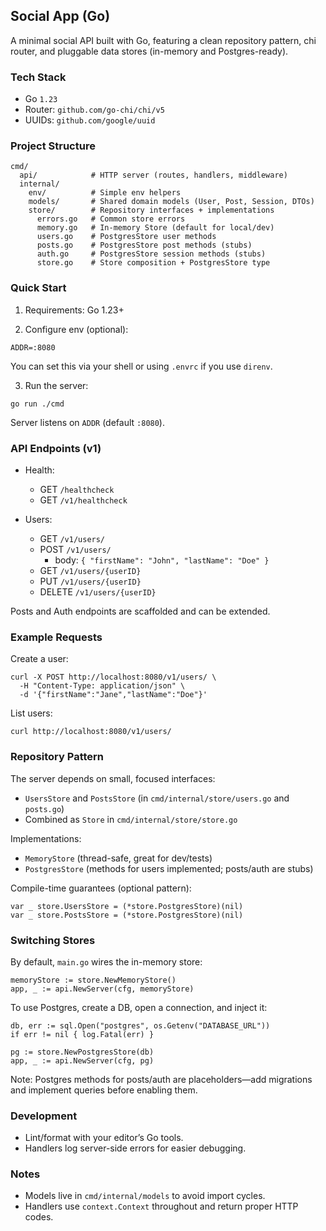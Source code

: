 ## Social App (Go)

A minimal social API built with Go, featuring a clean repository pattern, chi router, and pluggable data stores (in-memory and Postgres-ready).

### Tech Stack
- Go `1.23`
- Router: `github.com/go-chi/chi/v5`
- UUIDs: `github.com/google/uuid`

### Project Structure
```
cmd/
  api/            # HTTP server (routes, handlers, middleware)
  internal/
    env/          # Simple env helpers
    models/       # Shared domain models (User, Post, Session, DTOs)
    store/        # Repository interfaces + implementations
      errors.go   # Common store errors
      memory.go   # In-memory Store (default for local/dev)
      users.go    # PostgresStore user methods
      posts.go    # PostgresStore post methods (stubs)
      auth.go     # PostgresStore session methods (stubs)
      store.go    # Store composition + PostgresStore type
```

### Quick Start
1) Requirements: Go 1.23+

2) Configure env (optional):
```
ADDR=:8080
```
You can set this via your shell or using `.envrc` if you use `direnv`.

3) Run the server:
```
go run ./cmd
```

Server listens on `ADDR` (default `:8080`).

### API Endpoints (v1)
- Health:
  - GET `/healthcheck`
  - GET `/v1/healthcheck`

- Users:
  - GET  `/v1/users/`
  - POST `/v1/users/`
    - body: `{ "firstName": "John", "lastName": "Doe" }`
  - GET    `/v1/users/{userID}`
  - PUT    `/v1/users/{userID}`
  - DELETE `/v1/users/{userID}`

Posts and Auth endpoints are scaffolded and can be extended.

### Example Requests
Create a user:
```
curl -X POST http://localhost:8080/v1/users/ \
  -H "Content-Type: application/json" \
  -d '{"firstName":"Jane","lastName":"Doe"}'
```

List users:
```
curl http://localhost:8080/v1/users/
```

### Repository Pattern
The server depends on small, focused interfaces:
- `UsersStore` and `PostsStore` (in `cmd/internal/store/users.go` and `posts.go`)
- Combined as `Store` in `cmd/internal/store/store.go`

Implementations:
- `MemoryStore` (thread-safe, great for dev/tests)
- `PostgresStore` (methods for users implemented; posts/auth are stubs)

Compile-time guarantees (optional pattern):
```
var _ store.UsersStore = (*store.PostgresStore)(nil)
var _ store.PostsStore = (*store.PostgresStore)(nil)
```

### Switching Stores
By default, `main.go` wires the in-memory store:
```
memoryStore := store.NewMemoryStore()
app, _ := api.NewServer(cfg, memoryStore)
```

To use Postgres, create a DB, open a connection, and inject it:
```
db, err := sql.Open("postgres", os.Getenv("DATABASE_URL"))
if err != nil { log.Fatal(err) }

pg := store.NewPostgresStore(db)
app, _ := api.NewServer(cfg, pg)
```
Note: Postgres methods for posts/auth are placeholders—add migrations and implement queries before enabling them.

### Development
- Lint/format with your editor’s Go tools.
- Handlers log server-side errors for easier debugging.

### Notes
- Models live in `cmd/internal/models` to avoid import cycles.
- Handlers use `context.Context` throughout and return proper HTTP codes.



